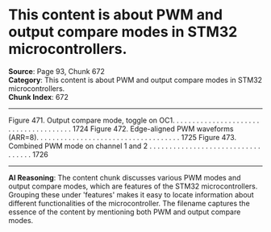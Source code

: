 # This content is about PWM and output compare modes in STM32 microcontrollers.

**Source**: Page 93, Chunk 672  
**Category**: This content is about PWM and output compare modes in STM32 microcontrollers.  
**Chunk Index**: 672

---

Figure 471. Output compare mode, toggle on OC1. . . . . . . . . . . . . . . . . . . . . . . . . . . . . . . . . . . . . . 1724
Figure 472. Edge-aligned PWM waveforms (ARR=8). . . . . . . . . . . . . . . . . . . . . . . . . . . . . . . . . . . . 1725
Figure 473. Combined PWM mode on channel 1 and 2 . . . . . . . . . . . . . . . . . . . . . . . . . . . . . . . . . . 1726

---

**AI Reasoning**: The content chunk discusses various PWM modes and output compare modes, which are features of the STM32 microcontrollers. Grouping these under 'features' makes it easy to locate information about different functionalities of the microcontroller. The filename captures the essence of the content by mentioning both PWM and output compare modes.
